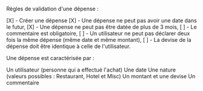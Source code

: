 Règles de validation d'une dépense :

[X] - Créer une dépense
[X] - Une dépense ne peut pas avoir une date dans le futur,
[X] - Une dépense ne peut pas être datée de plus de 3 mois,
[ ] - Le commentaire est obligatoire,
[ ] - Un utilisateur ne peut pas déclarer deux fois la même dépense (même date et même montant),
[ ] - La devise de la dépense doit être identique à celle de l'utilisateur.

Une dépense est caractérisée par :

Un utilisateur (personne qui a effectué l'achat)
Une date
Une nature (valeurs possibles : Restaurant, Hotel et Misc)
Un montant et une devise
Un commentaire